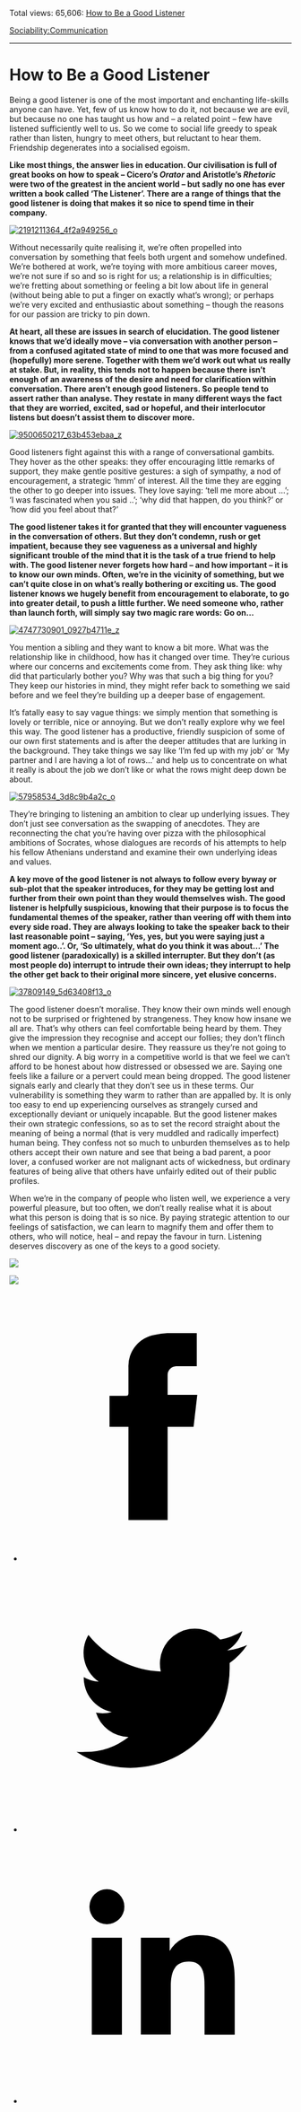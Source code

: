 Total views: 65,606: [How to Be a Good Listener](https://www.theschooloflife.com/thebookoflife/how-to-be-a-good-listener/)

[Sociability:](https://www.theschooloflife.com/thebookoflife/category/sociability/)[Communication](https://www.theschooloflife.com/thebookoflife/category/sociability/communication/)

* * *

# How to Be a Good Listener
<style>
						.alignnone {
  display: block;
  margin-left: auto;
  margin-right: auto;
  align: center:
}

.addtoany_share_save_container {
display:none;
}

.wp-block-image {
		display: block;
  margin-left: auto;
  margin-right: auto;
  width: 50%;
}

.aligncenter {
display: block;
  margin-left: auto;
  margin-right: auto;
  align: center:
}

@media only screen and (max-width: 500px) {
  .wp-block-image {
		display: block;
  margin-left: auto;
  margin-right: auto;
  width: 100%;
} }

h1 {max-width: 600px !important;
}
.s18-single-post .content-area .site-main article .post-cat-header-display + .old-wrapper p {
    font-size: 1.200em
}
						</style>

Being a good listener is one of the most important and enchanting life-skills anyone can have. Yet, few of us know how to do it, not because we are evil, but because no one has taught us how and – a related point – few have listened sufficiently well to us. So we come to social life greedy to speak rather than listen, hungry to meet others, but reluctant to hear them. Friendship degenerates into a socialised egoism.

**Like most things, the answer lies in education. Our civilisation is full of great books on how to speak – Cicero’s _Orator_ and Aristotle’s _Rhetoric_ were two of the greatest in the ancient world – but sadly no one has ever written a book called ‘The Listener’. There are a range of things that the good listener is doing that makes it so nice to spend time in their company. &nbsp;&nbsp;**

[![2191211364_4f2a949256_o](https://www.theschooloflife.com/thebookoflife/wp-content/uploads/2016/03/2191211364_4f2a949256_o.jpg)](http://www.thebookoflife.org/wp-content/uploads/2016/03/2191211364_4f2a949256_o.jpg)

Without necessarily quite realising it, we’re often propelled into conversation by something that feels both urgent and somehow undefined. We’re bothered at work, we’re toying with more ambitious career moves, we’re not sure if so and so is right for us; a relationship is in difficulties; we’re fretting about something or feeling a bit low about life in general (without being able to put a finger on exactly what’s wrong); or perhaps we’re very excited and enthusiastic about something – though the reasons for our passion are tricky to pin down.

**At heart, all these are issues in search of elucidation. The good listener knows that we’d ideally move – via conversation with another person – from a confused agitated state of mind to one that was more focused and (hopefully) more serene. Together with them we’d work out what us really at stake. But, in reality, this tends not to happen because there isn’t enough of an awareness of the desire and need for clarification within conversation. There aren’t enough good listeners. So people tend to assert rather than analyse. They restate in many different ways the fact that they are worried, excited, sad or hopeful, and their interlocutor listens but doesn’t assist them to discover more.**

[![9500650217_63b453ebaa_z](https://www.theschooloflife.com/thebookoflife/wp-content/uploads/2016/03/9500650217_63b453ebaa_z1.jpg)](http://www.thebookoflife.org/wp-content/uploads/2016/03/9500650217_63b453ebaa_z1.jpg)

Good listeners fight against this with a range of conversational gambits. They hover as the other speaks: they offer encouraging little remarks of support, they make gentle positive gestures: a sigh of sympathy, a nod of encouragement, a strategic ‘hmm’ of interest. All the time they are egging the other to go deeper into issues. They love saying: ‘tell me more about …’; ‘I was fascinated when you said ..’; ‘why did that happen, do you think?’ or ‘how did you feel about that?’

**The good listener takes it for granted that they will encounter vagueness in the conversation of others. But they don’t condemn, rush or get impatient, because they see vagueness as a universal and highly significant trouble of the mind that it is the task of a true friend to help with. The good listener never forgets how hard – and how important – it is to know our own minds. Often, we’re in the vicinity of something, but we can’t quite close in on what’s really bothering or exciting us. The good listener knows we hugely benefit from encouragement to elaborate, to go into greater detail, to push a little further. We need someone who, rather than launch forth, will simply say two magic rare words: Go on…**

[![4747730901_0927b4711e_z](https://www.theschooloflife.com/thebookoflife/wp-content/uploads/2016/03/4747730901_0927b4711e_z.jpg)](http://www.thebookoflife.org/wp-content/uploads/2016/03/4747730901_0927b4711e_z.jpg)

You mention a sibling and they want to know a bit more. What was the relationship like in childhood, how has it changed over time. They’re curious where our concerns and excitements come from. They ask thing like: why did that particularly bother you? Why was that such a big thing for you? They keep our histories in mind, they might refer back to something we said before and we feel they’re building up a deeper base of engagement.

It’s fatally easy to say vague things: we simply mention that something is lovely or terrible, nice or annoying. But we don’t really explore why we feel this way. The good listener has a productive, friendly suspicion of some of our own first statements and is after the deeper attitudes that are lurking in the background. They take things we say like ‘I’m fed up with my job’ or ‘My partner and I are having a lot of rows…’ and help us to concentrate on what it really is about the job we don’t like or what the rows might deep down be about.

[![57958534_3d8c9b4a2c_o](https://www.theschooloflife.com/thebookoflife/wp-content/uploads/2016/03/57958534_3d8c9b4a2c_o1.jpg)](http://www.thebookoflife.org/wp-content/uploads/2016/03/57958534_3d8c9b4a2c_o1.jpg)

They’re bringing to listening an ambition to clear up underlying issues. They don’t just see conversation as the swapping of anecdotes. They are reconnecting the chat you’re having over pizza with the philosophical ambitions of Socrates, whose dialogues are records of his attempts to help his fellow Athenians understand and examine their own underlying ideas and values.

**A key move of the good listener is not always to follow every byway or sub-plot that the speaker introduces, for they may be getting lost and further from their own point than they would themselves wish. The good listener is helpfully suspicious, knowing that their purpose is to focus the fundamental themes of the speaker, rather than veering off with them into every side road. They are always looking to take the speaker back to their last reasonable point – saying, ‘Yes, yes, but you were saying just a moment ago..’. Or, ‘So ultimately, what do you think it was about…’ The good listener (paradoxically) is a skilled interrupter. But they don’t (as most people do) interrupt to intrude their own ideas; they interrupt to help the other get back to their original more sincere, yet elusive concerns.**

[![37809149_5d63408f13_o](https://www.theschooloflife.com/thebookoflife/wp-content/uploads/2016/03/37809149_5d63408f13_o.jpg)](http://www.thebookoflife.org/wp-content/uploads/2016/03/37809149_5d63408f13_o.jpg)

The good listener doesn’t moralise. They know their own minds well enough not to be surprised or frightened by strangeness. They know how insane we all are. That’s why others can feel comfortable being heard by them. They give the impression they recognise and accept our follies; they don’t flinch when we mention a particular desire. They reassure us they’re not going to shred our dignity. A big worry in a competitive world is that we feel we can’t afford to be honest about how distressed or obsessed we are. Saying one feels like a failure or a pervert could mean being dropped. The good listener signals early and clearly that they don’t see us in these terms. Our vulnerability is something they warm to rather than are appalled by. It is only too easy to end up experiencing ourselves as strangely cursed and exceptionally deviant or uniquely incapable. But the good listener makes their own strategic confessions, so as to set the record straight about the meaning of being a normal (that is very muddled and radically imperfect) human being. They confess not so much to unburden themselves as to help others accept their own nature and see that being a bad parent, a poor lover, a confused worker are not malignant acts of wickedness, but ordinary features of being alive that others have unfairly edited out of their public profiles.

When we’re in the company of people who listen well, we experience a very powerful pleasure, but too often, we don’t really realise what it is about what this person is doing that is so nice. By paying strategic attention to our feelings of satisfaction, we can learn to magnify them and offer them to others, who will notice, heal – and repay the favour in turn. Listening deserves discovery as one of the keys to a good society.

[![](https://img.youtube.com/vi/-BdbiZcNBXg/0.jpg)](https://www.youtube.com/embed/-BdbiZcNBXg '')

[![](https://img.youtube.com/vi/43e51vkffQE/0.jpg)](https://www.youtube.com/embed/43e51vkffQE?ecver=2 '')
<style>
    .iframe-class { display: block !important; }
</style>

- [<svg xmlns="http://www.w3.org/2000/svg" viewbox="0 0 26 26"><title>Facebook</title>
                    <g>
                        <path d="M8.38,10H9.92c.2,0,.29,0,.29-.28,0-.82,0-1.64,0-2.46a3.05,3.05,0,0,1,2.57-3.15A7.22,7.22,0,0,1,14,3.95c.86,0,1.71,0,2.57,0h.25v3.2h-2A.85.85,0,0,0,14,8c0,.62,0,1.24,0,1.91h2.87L16.51,13H14v9H10.21V13H8.38Z"></path>
                    </g>
                </svg>](http://www.facebook.com/sharer/sharer.php?u=https://www.theschooloflife.com/thebookoflife/how-to-be-a-good-listener/)
- [<svg xmlns="http://www.w3.org/2000/svg" viewbox="0 0 26 26"><title>Twitter</title>
                    <path d="M21.69,7.9a6.75,6.75,0,0,1-1.94.53,3.39,3.39,0,0,0,1.48-1.87,6.76,6.76,0,0,1-2.14.82,3.38,3.38,0,0,0-5.75,3.08,9.59,9.59,0,0,1-7-3.53,3.38,3.38,0,0,0,1,4.51A3.36,3.36,0,0,1,5.89,11v0A3.38,3.38,0,0,0,8.6,14.37a3.39,3.39,0,0,1-1.53.06,3.38,3.38,0,0,0,3.15,2.35A6.78,6.78,0,0,1,6,18.22a6.87,6.87,0,0,1-.81,0A9.6,9.6,0,0,0,20,10.08q0-.22,0-.44A6.86,6.86,0,0,0,21.69,7.9Z"></path>
                </svg>](http://twitter.com/share?url=https://www.theschooloflife.com/thebookoflife/how-to-be-a-good-listener/&text=&via=theschooloflife)
- [<svg xmlns="http://www.w3.org/2000/svg" viewbox="0 0 26 26"><title>LinkedIn</title>
<path class="cls-2" d="M6.67,10H9.58v9.36H6.67ZM8.13,5.32A1.69,1.69,0,1,1,6.44,7,1.69,1.69,0,0,1,8.13,5.32"></path><path class="cls-2" d="M11.41,10H14.2v1.28h0A3.06,3.06,0,0,1,17,9.75c2.95,0,3.49,1.94,3.49,4.46v5.14H17.57V14.79c0-1.09,0-2.48-1.51-2.48s-1.75,1.18-1.75,2.4v4.63H11.41Z"></path></svg>](https://www.linkedin.com/shareArticle?mini=true&url=https://www.theschooloflife.com/thebookoflife/how-to-be-a-good-listener/)
